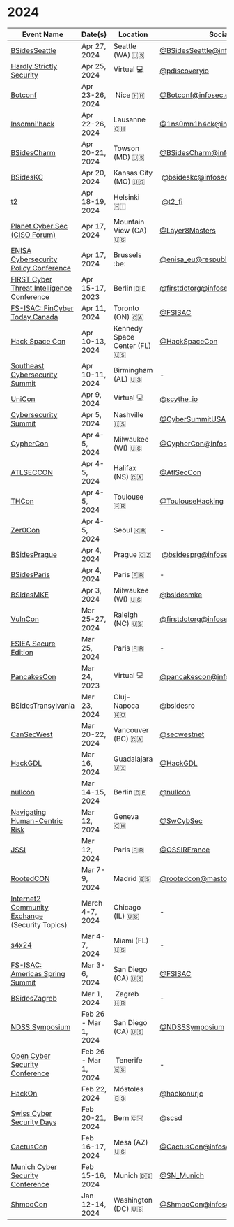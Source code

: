 # 2024

| Event Name | Date(s) | Location | Social | Free
| ---------- | ------- | -------- | ------- | :--------:
| [BSidesSeattle](https://www.bsidesseattle.com/) | Apr 27, 2024 | Seattle (WA) :us: | [@BSidesSeattle@infosec.exchange](https://infosec.exchange/@bsidesseattle) | N
| [Hardly Strictly Security](https://hardlystrictlysecurity.io) | Apr 25, 2024 | Virtual :computer: | [@pdiscoveryio](https://twitter.com/pdiscoveryio) | Y
| [Botconf](https://www.botconf.eu/) | Apr 23-26, 2024 | Nice :fr: | [@Botconf@infosec.exchange](https://infosec.exchange/@Botconf) | N
| [Insomni'hack](https://insomnihack.ch/) | Apr 22-26, 2024 | Lausanne :switzerland: | [@1ns0mn1h4ck@infosec.exchange](https://infosec.exchange/@1ns0mn1h4ck) | N
| [BSidesCharm](https://bsidescharm.org/) | Apr 20-21, 2024 | Towson (MD) :us: | [@BSidesCharm@infosec.exchange](https://infosec.exchange/@BSidesCharm) | N
| [BSidesKC](https://bsideskc.org) | Apr 20, 2024 | Kansas City (MO) :us: | [@bsideskc@infosec.exchange](https://infosec.exchange/@bsideskc) | N
| [t2](https://t2.fi/conference/) | Apr 18-19, 2024 | Helsinki :finland: | [@t2_fi](https://twitter.com/t2_fi/) | N
| [Planet Cyber Sec (CISO Forum)](https://planetcybersec.com/041724-conference/) | Apr 17, 2024 | Mountain View (CA) :us: | [@Layer8Masters](https://twitter.com/Layer8Masters) | N
| [ENISA Cybersecurity Policy Conference](https://www.enisa.europa.eu/events/eucpc2024/2nd-enisa-cybersecurity-policy-conference) | Apr 17, 2024 | Brussels :be: | [@enisa_eu@respublicae.eu](https://respublicae.eu/@enisa_eu) | N
| [FIRST Cyber Threat Intelligence Conference](https://www.first.org/conference/firstcti24/) | Apr 15-17, 2023 | Berlin :de: | [@firstdotorg@infosec.exchange](https://infosec.exchange/@firstdotorg) | N
| [FS-ISAC: FinCyber Today Canada](https://www.fsisac.com/events/2024-canada) | Apr 11, 2024 | Toronto (ON) :canada: | [@FSISAC](https://twitter.com/FSISAC) | N
| [Hack Space Con](https://www.hackspacecon.com/) | Apr 10-13, 2024 | Kennedy Space Center (FL) :us: | [@HackSpaceCon](https://twitter.com/HackSpaceCon) | N
| [Southeast Cybersecurity Summit](https://www.secybersecurity.com) | Apr 10-11, 2024 | Birmingham (AL) :us: | - | N
| [UniCon](https://scythe.io/unicon24) | Apr 9, 2024 | Virtual :computer: | [@scythe_io](https://twitter.com/scythe_io) | Y
| [Cybersecurity Summit](https://cybersecuritysummit.com/summit/nashville24/) | Apr 5, 2024 | Nashville :us: | [@CyberSummitUSA](https://twitter.com/CyberSummitUSA) | Y
| [CypherCon](https://cyphercon.com/) | Apr 4-5, 2024 | Milwaukee (WI) :us: | [@CypherCon@infosec.exchange](https://infosec.exchange/@CypherCon) | N
| [ATLSECCON](https://www.atlseccon.com) | Apr 4-5, 2024 | Halifax (NS) :canada: | [@AtlSecCon](https://twitter.com/AtlSecCon) | N
| [THCon](https://thcon.party) | Apr 4-5, 2024 | Toulouse :fr: | [@ToulouseHacking](https://twitter.com/ToulouseHacking) | N
| [Zer0Con](https://zer0con.org) | Apr 4-5, 2024 | Seoul :kr: | - | N
| [BSidesPrague](https://bsidesprg.cz) | Apr 4, 2024 | Prague :czech_republic: | [@bsidesprg@infosec.exchange](https://infosec.exchange/@bsidesprg) | N
| [BSidesParis](https://bsidesparis.fr/) | Apr 4, 2024 | Paris :fr: | - | N
| [BSidesMKE](https://www.bsidesmke.org/) | Apr 3, 2024 | Milwaukee (WI) :us: | [@bsidesmke](https://twitter.com/bsidesmke) | N
| [VulnCon](https://www.first.org/conference/vulncon2024/) | Mar 25-27, 2024 | Raleigh (NC) :us: | [@firstdotorg@infosec.exchange](https://infosec.exchange/@firstdotorg) | N
| [ESIEA Secure Edition](https://ese.esiea.fr) | Mar 25, 2024 | Paris :fr: | - | N
| [PancakesCon](https://pancakescon.com) | Mar 24, 2023 | Virtual :computer: | [@pancakescon@infosec.exchange](https://infosec.exchange/@pancakescon) | Y
| [BSidesTransylvania](https://bsidestransylvania.com) | Mar 23, 2024 | Cluj-Napoca :romania: | [@bsidesro](https://twitter.com/bsidesro) | N
| [CanSecWest](https://www.secwest.net/) | Mar 20-22, 2024 | Vancouver (BC) :canada: | [@secwestnet](https://twitter.com/secwestnet) | N
| [HackGDL](https://www.hackgdl.net) | Mar 16, 2024 | Guadalajara :mexico: | [@HackGDL](https://twitter.com/HackGDL) | N
| [nullcon](https://nullcon.net/) | Mar 14-15, 2024 | Berlin :de: | [@nullcon](https://twitter.com/nullcon) | N
| [Navigating Human-Centric Risk](https://www.linkedin.com/events/scs-navigatinghuman-centricrisk7165642831234080768/) | Mar 12, 2024 | Geneva :switzerland: | [@SwCybSec](https://twitter.com/SwCybSec) | Y
| [JSSI](https://www.ossir.org/conference/jssi-2024/) | Mar 12, 2024 | Paris :fr: | [@OSSIRFrance](https://twitter.com/OSSIRFrance) | N
| [RootedCON](https://www.rootedcon.com/) | Mar 7-9, 2024 | Madrid :es: | [@rootedcon@mastodon.social](https://mastodon.social/@rootedcon) | N
| [Internet2 Community Exchange](https://internet2.edu/2024-internet2-community-exchange/) (Security Topics) | March 4-7, 2024 | Chicago (IL) :us: | - | N
| [s4x24](https://s4xevents.com/s4x24/) | Mar 4-7, 2024 | Miami (FL) :us: | - | N
| [FS-ISAC: Americas Spring Summit](https://www.fsisac.com/events/2024-americas-spring) | Mar 3-6, 2024 | San Diego (CA) :us: | [@FSISAC](https://twitter.com/FSISAC) | N
| [BSidesZagreb](https://bsideszagreb.srce.hr) | Mar 1, 2024 | Zagreb :croatia: | - | Y
| [NDSS Symposium](https://www.ndss-symposium.org/ndss-program/symposium-2024/) | Feb 26 - Mar 1, 2024 | San Diego (CA) :us: | [@NDSSSymposium](https://twitter.com/NDSSSymposium) | N
| [Open Cyber Security Conference](https://www.ocsc.info) | Feb 26 - Mar 1, 2024 | Tenerife :es: | - | N
| [HackOn](https://hackon.es) | Feb 22, 2024 | Móstoles :es: | [@hackonurjc](https://twitter.com/hackonurjc) | Y
| [Swiss Cyber Security Days](https://www.scsd.ch) | Feb 20-21, 2024 | Bern :switzerland: | [@scsd](https://www.linkedin.com/company/swiss-cyber-security-days/) | N
| [CactusCon](https://www.cactuscon.com/) | Feb 16-17, 2024 | Mesa (AZ) :us: | [@CactusCon@infosec.exchange](https://infosec.exchange/@cactuscon) | Y
| [Munich Cyber Security Conference](https://mcsc.io) | Feb 15-16, 2024 | Munich :de: | [@SN_Munich](https://twitter.com/SN_Munich) | N
| [ShmooCon](https://shmoocon.org/) | Jan 12-14, 2024 | Washington (DC) :us: | [@ShmooCon@infosec.exchange](https://infosec.exchange/@ShmooCon) | N
